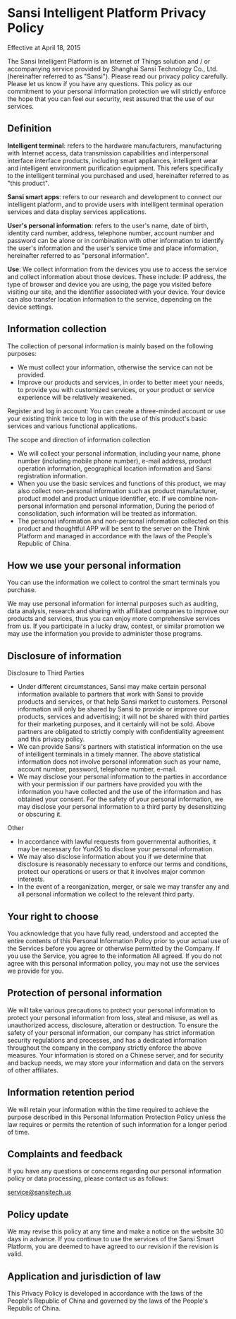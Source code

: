 # Sansi Intelligent Platform Privacy Policy

Effective at April 18, 2015

The Sansi Intelligent Platform is an Internet of Things solution and / or accompanying service provided by Shanghai Sansi Technology Co., Ltd. (hereinafter referred to as "Sansi"). Please read our privacy policy carefully. Please let us know if you have any questions. This policy as our commitment to your personal information protection we will strictly enforce the hope that you can feel our security, rest assured that the use of our services.

## Definition

**Intelligent terminal**: refers to the hardware manufacturers, manufacturing with Internet access, data transmission capabilities and interpersonal interface interface products, including smart appliances, intelligent wear and intelligent environment purification equipment. This refers specifically to the intelligent terminal you purchased and used, hereinafter referred to as "this product".

**Sansi smart apps**: refers to our research and development to connect our intelligent platform, and to provide users with intelligent terminal operation services and data display services applications.

**User's personal information**: refers to the user's name, date of birth, identity card number, address, telephone number, account number and password can be alone or in combination with other information to identify the user's information and the user's service time and place information, hereinafter referred to as "personal information".

**Use**: We collect information from the devices you use to access the service and collect information about those devices. These include: IP address, the type of browser and device you are using, the page you visited before visiting our site, and the identifier associated with your device. Your device can also transfer location information to the service, depending on the device settings.

## Information collection

The collection of personal information is mainly based on the following purposes:

- We must collect your information, otherwise the service can not be provided.
- Improve our products and services, in order to better meet your needs, to provide you with customized services, or your product or service experience will be relatively weakened.

Register and log in account: You can create a three-minded account or use your existing think twice to log in with the use of this product's basic services and various functional applications.

The scope and direction of information collection

- We will collect your personal information, including your name, phone number (including mobile phone number), e-mail address, product operation information, geographical location information and Sansi registration information.
- When you use the basic services and functions of this product, we may also collect non-personal information such as product manufacturer, product model and product unique identifier, etc. If we combine non-personal information and personal information, During the period of consolidation, such information will be treated as information.
- The personal information and non-personal information collected on this product and thoughtful APP will be sent to the server on the Think Platform and managed in accordance with the laws of the People's Republic of China.

## How we use your personal information

You can use the information we collect to control the smart terminals you purchase.

We may use personal information for internal purposes such as auditing, data analysis, research and sharing with affiliated companies to improve our products and services, thus you can enjoy more comprehensive services from us. If you participate in a lucky draw, contest, or similar promotion we may use the information you provide to administer those programs.

## Disclosure of information

Disclosure to Third Parties

- Under different circumstances, Sansi may make certain personal information available to partners that work with Sansi to provide products and services, or that help Sansi market to customers. Personal information will only be shared by Sansi to provide or improve our products, services and advertising; it will not be shared with third parties for their marketing purposes, and it certainly will not be sold. Above partners are obligated to strictly comply with confidentiality agreement and this privacy policy.
- We can provide Sansi's partners with statistical information on the use of intelligent terminals in a timely manner. The above statistical information does not involve personal information such as your name, account number, password, telephone number, e-mail.
- We may disclose your personal information to the parties in accordance with your permission if our partners have provided you with the information you have collected and the use of the information and has obtained your consent. For the safety of your personal information, we may disclose your personal information to a third party by desensitizing or obscuring it.

Other

- In accordance with lawful requests from governmental authorities, it may be necessary for YunOS to disclose your personal information.
- We may also disclose information about you if we determine that disclosure is reasonably necessary to enforce our terms and conditions, protect our operations or users or that it involves major common interests.
- In the event of a reorganization, merger, or sale we may transfer any and all personal information we collect to the relevant third party.

## Your right to choose

You acknowledge that you have fully read, understood and accepted the entire contents of this Personal Information Policy prior to your actual use of the Services before you agree or otherwise permitted by the Company. If you use the Service, you agree to the information All agreed. If you do not agree with this personal information policy, you may not use the services we provide for you.

## Protection of personal information

We will take various precautions to protect your personal information to protect your personal information from loss, steal and misuse, as well as unauthorized access, disclosure, alteration or destruction. To ensure the safety of your personal information, our company has strict information security regulations and processes, and has a dedicated information throughout the company in the company strictly enforce the above measures. Your information is stored on a Chinese server, and for security and backup needs, we may store your information and data on the servers of other affiliates.

## Information retention period

We will retain your information within the time required to achieve the purpose described in this Personal Information Protection Policy unless the law requires or permits the retention of such information for a longer period of time.

## Complaints and feedback

If you have any questions or concerns regarding our personal information policy or data processing, please contact us as follows:

<service@sansitech.us>

## Policy update

We may revise this policy at any time and make a notice on the website 30 days in advance. If you continue to use the services of the Sansi Smart Platform, you are deemed to have agreed to our revision if the revision is valid.

## Application and jurisdiction of law

This Privacy Policy is developed in accordance with the laws of the People's Republic of China and governed by the laws of the People's Republic of China.
